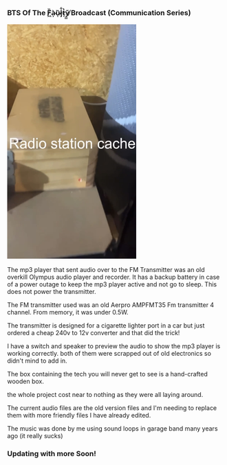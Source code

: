 ### BTS Of The F̸͖̏à̴̦ȕ̷̜l̷̡͋ṭ̷̔ỹ̸̳ Broadcast (Communication Series)

<img src="IMG_3439.jpg" alt="box" width="300"/>

The mp3 player that sent audio over to the FM Transmitter was an old overkill Olympus audio player and recorder.
It has a backup battery in case of a power outage to keep the mp3 player active and not go to sleep. This does not power the transmitter.

The FM transmitter used was an old Aerpro AMPFMT35 Fm transmitter 4 channel. From memory, it was under 0.5W.


The transmitter is designed for a cigarette lighter port in a car but just ordered a cheap 240v to 12v converter and that did the trick!

I have a switch and speaker to preview the audio to show the mp3 player is working correctly. both of them were scrapped out of old electronics so didn't mind to add in.

The box containing the tech you will never get to see is a hand-crafted wooden box.

the whole project cost near to nothing as they were all laying around.

The current audio files are the old version files and I'm needing to replace them with more friendly files I have already edited. 

The music was done by me using sound loops in garage band many years ago (it really sucks)


### Updating with more Soon!
